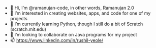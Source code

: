 - 👋 Hi, I’m @ramanujan-code, in other words, Ramanujan 2.0
- 👀 I’m interested in creating websites, apps, and code for one of my projects
- 🌱 I’m currently learning Python, though I still do a bit of Scratch (scratch.mit.edu)
- 💞️ I’m looking to collaborate on Java programs for my project
- 📫 https://www.linkedin.com/in/rushil-yeole/

<!---
ramanujan-code/ramanujan-code is a ✨ special ✨ repository because its `README.md` (this file) appears on your GitHub profile.
You can click the Preview link to take a look at your changes.
--->
